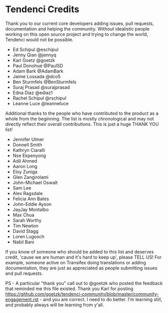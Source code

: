 # Tendenci Credits

Thank you to our current core developers adding issues, pull requests, documentation and helping the community. Without idealistic people working on this open source project and trying to change the world, Tendenci would not be possible. 

- Ed Schipul @eschipul
- Jenny Qian @jennyq
- Karl Goetz @goetzk
- Paul Donohue @PaulSD
- Adam Bark @AdamBark
- Jaime Lossada @dco5
- Ben Sturmfels @BenSturmfels
- Suraj Prasad @surajprasad
- Edna Diaz @ediaz1
- Rachel Schipul @rschipul
- Leanne Luce @leanneluce

Additional thanks to the people who have contributed to the product as a whole from the beginning. The list is mostly chronological and may not directly reflect their overall contributions. This is just a huge THANK YOU list!

- Jennifer Ulmer
- Donnell Smith
- Kathryn Ciaralli
- Nse Ekpenyong
- Adil Ahmed
- Aaron Long
- Eloy Zuniga
- Glen Zangirolami
- John-Michael Oswalt
- Sam Lee
- Alex Ragsdale
- Felicia Ann Bates
- John-Eddie Ayson
- JayJay Montalbo
- Max Chua
- Sarah Worthy
- Tim Newton
- David Stagg
- Loren Lugosch
- Nabil Bani

If you know of someone who should be added to this list and deserves credit, 'cause we are human and it's hard to keep up', please TELL US! For example, someone active on Transifex doing translations or adding documentation, they are just as appreciated as people submitting issues and pull requests.

PS - A particular "thank you" call out to @goetzk who posted the feedback that reminded me this file existed. Thank you Karl for posting https://github.com/goetzk/tendenci-community/blob/master/community-engagement.rst - and you are correct. I need to do better. I'm learning still, and probably always will be learning from y'all. 
